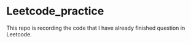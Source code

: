 # Leetcode_practice
This repo is recording the code that I have already finished question in Leetcode.
